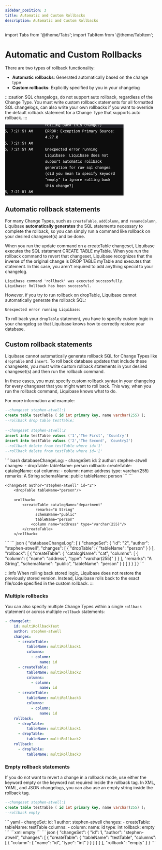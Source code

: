 ```yaml
---
sidebar_position: 3
title: Automatic and Custom Rollbacks
description: Automatic and Custom Rollbacks
---
```


import Tabs from '@theme/Tabs';
import TabItem from '@theme/TabItem';

# Automatic and Custom Rollbacks

There are two types of rollback functionality:

- **Automatic rollbacks**: Generated automatically based on the change type
- **Custom rollbacks**: Explicitly specified by you in your changelog

:::caution 
SQL changelogs, do not support auto rollback, regardless of the Change Type. You must write custom rollback statements for all formatted SQL changelogs, can also write your own rollbacks if you want to override the default rollback statement for a Change Type that supports auto rollback.
:::

![rollback-error-sql](./static/rollback-error-sql.png)


## Automatic rollback statements
For many Change Types, such as `createTable`, `addColumn`, and `renameColumn`, Liquibase **automatically generates** the SQL statements necessary to complete the rollback, so you can simply run a command like rollback on your desired changeset(s) and be done.

When you run the update command on a createTable changeset, Liquibase executes the SQL statement CREATE TABLE myTable. When you run the rollback command to revert that changeset, Liquibase recognizes that the inverse of the original change is DROP TABLE myTable and executes that statement. In this case, you aren't required to add anything special to your changelog.

``` text
Liquibase command 'rollback' was executed successfully.
Liquibase: Rollback has been successful.
```
However, if you try to run rollback on dropTable, Liquibase cannot automatically generate the rollback SQL:

``` text
Unexpected error running Liquibase: 
```

To roll back your `dropTable` statement, you have to specify custom logic in your changelog so that Liquibase knows how to correctly restore your database.


## Custom rollback statements

Liquibase cannot automatically generate rollback SQL for Change Types like `dropTable` and `insert`. To roll back database updates that include these changesets, you must write custom rollback statements in your desired changeset(s) and then run the rollback command.

In these cases, you must specify custom rollback syntax in your changelog for every changeset that you might want to roll back. This way, when you run the rollback command, Liquibase knows what to do.

For more information and example:

<Tabs>
<TabItem value="SQL" label="SQL" default>

``` sql
--changeset stephen-atwell:1
create table testTable ( id int primary key, name varchar(255) );
--rollback drop table testTable;

--changeset stephen-atwell:2
insert into testTable values ('1','The First', 'Country')
insert into testTable values ('2','The Second', 'Country2')
--rollback delete from testTable where id='1'
--rollback delete from testTable where id='2'

```
</TabItem>

<TabItem value="YAML" label="YAML" default>
``` bash
databaseChangeLog:
- changeSet:
    id: 2
    author: stephen-atwell
    changes:
    - dropTable:
        tableName: person
    rollback:
      createTable:
        catalogName: cat
        columns:
        - column:
          name: address
          type: varchar(255)
        remarks: A String
        schemaName: public
        tableName: person
```
</TabItem>

<TabItem value="XML" label="XML" default>
```
<databaseChangeLog
    xmlns="http://www.liquibase.org/xml/ns/dbchangelog"
    xmlns:xsi="http://www.w3.org/2001/XMLSchema-instance"
    xmlns:ext="http://www.liquibase.org/xml/ns/dbchangelog-ext"
    xmlns:pro="http://www.liquibase.org/xml/ns/pro"
    xsi:schemaLocation="http://www.liquibase.org/xml/ns/dbchangelog
        http://www.liquibase.org/xml/ns/dbchangelog/dbchangelog-latest.xsd
        http://www.liquibase.org/xml/ns/dbchangelog-ext
        http://www.liquibase.org/xml/ns/dbchangelog/dbchangelog-ext.xsd
        http://www.liquibase.org/xml/ns/pro
        http://www.liquibase.org/xml/ns/pro/liquibase-pro-latest.xsd">

    <changeSet author="stephen-atwell" id="2">
        <dropTable tableName="person"/>

        <rollback>
            <createTable catalogName="department"
                  remarks="A String"
                  schemaName="public"
                  tableName="person"
                <column name="address" type="varchar(255)"/>
            </createTable>
        </rollback>
  </changeSet>
</databaseChangeLog>
```
</TabItem>

<TabItem value="JSON" label="JSON" default>
``` json
{
  "databaseChangeLog": [
    {
      "changeSet": {
        "id": "2",
        "author": "stephen-atwell",
        "changes": [
          {
            "dropTable": {
              "tableName": "person"
            }
          }
        ],
        "rollback": [
          {
            "createTable": {
              "catalogName": "cat",
              "columns": [
                {
                  "column": {
                    "name": "address",
                    "type": "varchar(255)"
                  }
                }
              ],
              "remarks": "A String",
              "schemaName": "public",
              "tableName": "person"
            }
          }
        ]
      }
    }
  ]
}
```
</TabItem>

</Tabs>



:::info
When rolling back stored logic, Liquibase does not restore the previously stored version. Instead, Liquibase rolls back to the exact file/code specified in the custom rollback.
:::


### Multiple rollbacks
You can also specify multiple Change Types within a single `rollback` statement or across multiple `rollback` statements:

``` yaml
- changeSet:
    id: multiRollbackTest
    author: stephen-atwell
    changes:
      - createTable:
          tableName: multiRollback1
          columns:
            - column:
                name: id
      - createTable:
          tableName: multiRollback2
          columns:
            - column:
                name: id
      - createTable:
          tableName: multiRollback3
          columns:
            - column:
                name: id
    rollback:
      - dropTable:
          tableName: multiRollback1
      - dropTable:
          tableName: multiRollback2
    rollback:
      - dropTable:
          tableName: multiRollback3
```


### Empty rollback statements

If you do not want to revert a change in a rollback mode, use either the keyword empty or the keyword not required inside the rollback tag. In XML, YAML, and JSON changelogs, you can also use an empty string inside the rollback tag.

<Tabs>
<TabItem value="SQL" label="SQL" default>

``` sql
--changeset stephen-atwell:1
create table testTable ( id int primary key, name varchar(255) );
--rollback empty
```
</TabItem>

<TabItem value="YAML" label="YAML" default>
``` yaml
- changeSet:
    id: 1
    author: stephen-atwell
    changes:
      - createTable:
          tableName: testTable
          columns:
            - column:
                name: id
                type: int
    rollback: empty
```
</TabItem>

<TabItem value="XML" label="XML" default>
```xml
<changeSet id="3" author="stephen-atwell">
    <createTable tableName="testTable">
        <column name="id" type="int"/>
    </createTable>
    <rollback>empty</rollback>
</changeSet>
```
</TabItem>

<TabItem value="JSON" label="JSON" default>
``` json
{
  "changeSet": {
    "id": 1,
    "author": "stephen-atwell",
    "changes": [
      {
        "createTable": {
          "tableName": "testTable",
          "columns": [
            {
              "column": {
                "name": "id",
                "type": "int"
              }
            }
          ]
        }
      }
    ],
    "rollback": "empty"
  }
}
```
</TabItem>

</Tabs>
